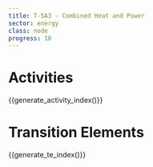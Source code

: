 ```yaml
---
title: T-5A3 - Combined Heat and Power
sector: energy
class: node
progress: 10
---
```




# Activities

{{generate_activity_index()}}


# Transition Elements

{{generate_te_index()}}


